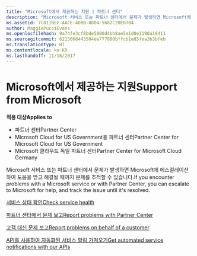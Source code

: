 ```yaml
---
title: "Microsoft에서 제공하는 지원 | 파트너 센터"
description: "Microsoft 서비스 또는 파트너 센터에서 문제가 발생하면 Microsoft에 에스컬레이션하여 도움을 받고 해결될 때까지 문제를 추적할 수 있습니다."
ms.assetid: 7C811BEF-AACE-4DBB-8804-5682C20E0704
author: MaggiePucciEvans
ms.openlocfilehash: 9a74fe3cf8bde5000d4bb8ae5e1d0e1190a19411
ms.sourcegitcommit: 6215068443504ee777880bffcb1e85fea3b3bfeb
ms.translationtype: HT
ms.contentlocale: ko-KR
ms.lasthandoff: 11/16/2017
---
```

# <a name="support-from-microsoft"></a><span data-ttu-id="ba3db-103">Microsoft에서 제공하는 지원</span><span class="sxs-lookup"><span data-stu-id="ba3db-103">Support from Microsoft</span></span>

**<span data-ttu-id="ba3db-104">적용 대상</span><span class="sxs-lookup"><span data-stu-id="ba3db-104">Applies to</span></span>**

-  <span data-ttu-id="ba3db-105">파트너 센터</span><span class="sxs-lookup"><span data-stu-id="ba3db-105">Partner Center</span></span>
-  <span data-ttu-id="ba3db-106">Microsoft Cloud for US Government용 파트너 센터</span><span class="sxs-lookup"><span data-stu-id="ba3db-106">Partner Center for Microsoft Cloud for US Government</span></span>
-  <span data-ttu-id="ba3db-107">Microsoft 클라우드 독일 파트너 센터</span><span class="sxs-lookup"><span data-stu-id="ba3db-107">Partner Center for Microsoft Cloud Germany</span></span>

<span data-ttu-id="ba3db-108">Microsoft 서비스 또는 파트너 센터에서 문제가 발생하면 Microsoft에 에스컬레이션하여 도움을 받고 해결될 때까지 문제를 추적할 수 있습니다.</span><span class="sxs-lookup"><span data-stu-id="ba3db-108">If you encounter problems with a Microsoft service or with Partner Center, you can escalate to Microsoft for help, and track the issue until it's resolved.</span></span>

[<span data-ttu-id="ba3db-109">서비스 상태 확인</span><span class="sxs-lookup"><span data-stu-id="ba3db-109">Check service health</span></span>](check-service-health.md)

[<span data-ttu-id="ba3db-110">파트너 센터에서 문제 보고</span><span class="sxs-lookup"><span data-stu-id="ba3db-110">Report problems with Partner Center</span></span>](report-problems-with-partner-center.md)

[<span data-ttu-id="ba3db-111">고객 대신 문제 보고</span><span class="sxs-lookup"><span data-stu-id="ba3db-111">Report problems on behalf of a customer</span></span>](report-problems-on-behalf-of-a-customer.md)

[<span data-ttu-id="ba3db-112">API를 사용하여 자동화된 서비스 알림 가져오기</span><span class="sxs-lookup"><span data-stu-id="ba3db-112">Get automated service notifications with our APIs</span></span>](get-automated-service-notifications-with-our-apis.md)

 

 



